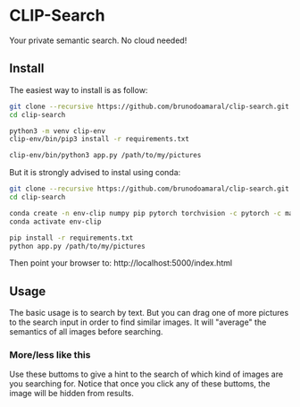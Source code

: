 # CLIP-Search

Your private semantic search. No cloud needed!

## Install

The easiest way to install is as follow:

```bash
git clone --recursive https://github.com/brunodoamaral/clip-search.git
cd clip-search

python3 -m venv clip-env
clip-env/bin/pip3 install -r requirements.txt

clip-env/bin/python3 app.py /path/to/my/pictures
````

But it is strongly advised to instal using conda:

```bash
git clone --recursive https://github.com/brunodoamaral/clip-search.git
cd clip-search

conda create -n env-clip numpy pip pytorch torchvision -c pytorch -c main
conda activate env-clip

pip install -r requirements.txt
python app.py /path/to/my/pictures
```

Then point your browser to: http://localhost:5000/index.html

## Usage

The basic usage is to search by text. But you can drag one of more pictures to the search
input in order to find similar images. It will "average" the semantics of all images before
searching.

### More/less like this

Use these buttoms to give a hint to the search of which kind of images are you searching
for. Notice that once you click any of these buttoms, the image will be hidden from results.
